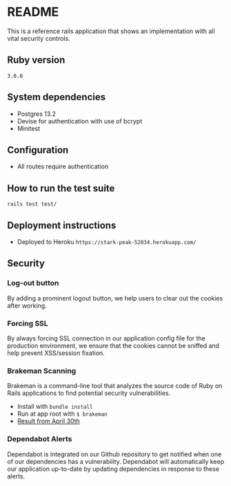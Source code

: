 # README

This is a reference rails application that shows an implementation with all vital security controls.

## Ruby version

`3.0.0`

## System dependencies

- Postgres 13.2
- Devise for authentication with use of bcrypt
- Minitest

## Configuration

- All routes require authentication

## How to run the test suite

`rails test test/`

## Deployment instructions

- Deployed to Heroku `https://stark-peak-52834.herokuapp.com/`

## Security

### Log-out button
By adding a prominent logout button, we help users to clear out the cookies after working.

### Forcing SSL
By always forcing SSL connection in our application config file for the production environment, we ensure that the cookies cannot be sniffed and help prevent XSS/session fixation. 

### Brakeman Scanning
Brakeman is a command-line tool that analyzes the source code of Ruby on Rails applications to find potential security vulnerabilities.
- Install with `bundle install`
- Run at app root with  `$ brakeman`
- [Result from April 30th](./brakeman_results.txt)

### Dependabot Alerts
Dependabot is integrated on our Github repository to get notified when one of our dependencies has a vulnerability. Dependabot will automatically keep our application up-to-date by updating dependencies in response to these alerts.

